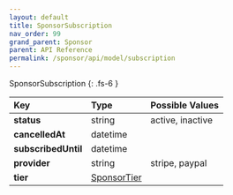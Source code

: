 ```yaml
---
layout: default
title: SponsorSubscription
nav_order: 99
grand_parent: Sponsor
parent: API Reference
permalink: /sponsor/api/model/subscription
---
```


SponsorSubscription
{: .fs-6 }

| Key                 | Type                               | Possible Values  |
| :------------------ | :--------------------------------- | :--------------- |
| **status**          | string                             | active, inactive |
| **cancelledAt**     | datetime                           |                  |
| **subscribedUntil** | datetime                           |                  |
| **provider**        | string                             | stripe, paypal   |
| **tier**            | [SponsorTier](/sponsor/model/tier) |                  |
